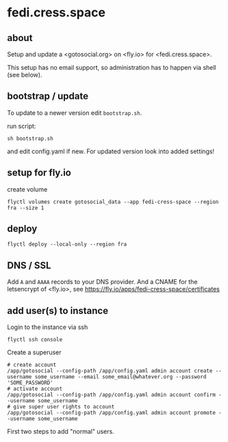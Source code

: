 # fedi.cress.space

## about

Setup and update a <gotosocial.org> on <fly.io> for <fedi.cress.space>.

This setup has no email support, so administration has to happen via shell (see below).


## bootstrap / update

To update to a newer version edit `bootstrap.sh`.

run script:
```
sh bootstrap.sh
```

and edit config.yaml if new. For updated version look into added settings!


## setup for fly.io

create volume
```
flyctl volumes create gotosocial_data --app fedi-cress-space --region fra --size 1
```


## deploy

```
flyctl deploy --local-only --region fra
```


## DNS / SSL

Add `A` and `AAAA` records to your DNS provider.
And a CNAME for the letsencrypt of <fly.io>, see <https://fly.io/apps/fedi-cress-space/certificates>


## add user(s) to instance

Login to the instance via ssh
```
flyctl ssh console
```

Create a superuser
```
# create account
/app/gotosocial --config-path /app/config.yaml admin account create --username some_username --email some_email@whatever.org --password 'SOME_PASSWORD'
# activate account
/app/gotosocial --config-path /app/config.yaml admin account confirm --username some_username
# give super user rights to account
/app/gotosocial --config-path /app/config.yaml admin account promote --username some_username
```

First two steps to add "normal" users.

